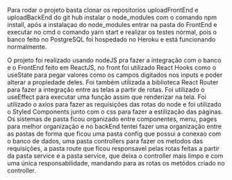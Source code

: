 
Para rodar o projeto basta clonar os repositorios uploadFrontEnd e uploadBackEnd do git hub
instalar o node_modules com o comando npm install, após a instalaçao
do node_modules entrar na pasta do FrontEnd e executar no cmd o comando yarn start 
e realizar os testes normal, pois o banco feito no PostgreSQL foi hospedado no Heroku e está
funcionando normalmente.

O projeto foi realizado usando nodeJS pra fazer a integração com o banco e o FrontEnd feito 
em ReactJS, no front foi utilizado React Hooks como o useState para pegar valores como os campos
digitados nos inputs e poder alterar a propiedade deles. Foi também utilizada a biblioteca 
React Router para fazer a integração entre as telas a partir de rotas. Foi utilizado o useEffect 
para executar uma função assim que renderizar na tela. Foi utilizado o axios para fazer
as requisições das rotas do node e foi utilizado o Styled Components junto com o css para 
fazer a estilização  das páginas. Os sistemas de pasta ficou organizado entre componentes, 
menu, pages para melhor organização e no backEnd tentei fazer uma organização entre as pastas 
de forma que ficou uma pasta config que possui a conexao com o banco de dados, uma pasta 
controllers para fazer os metodos das requisições, a pasta route que ficou responsavel pelas rotas
feitas a partir da pasta service e a pasta service, que deixa o controller mais limpo e com uma única
responsabilidade, mandando para as rotas os metódos criado no controller.
